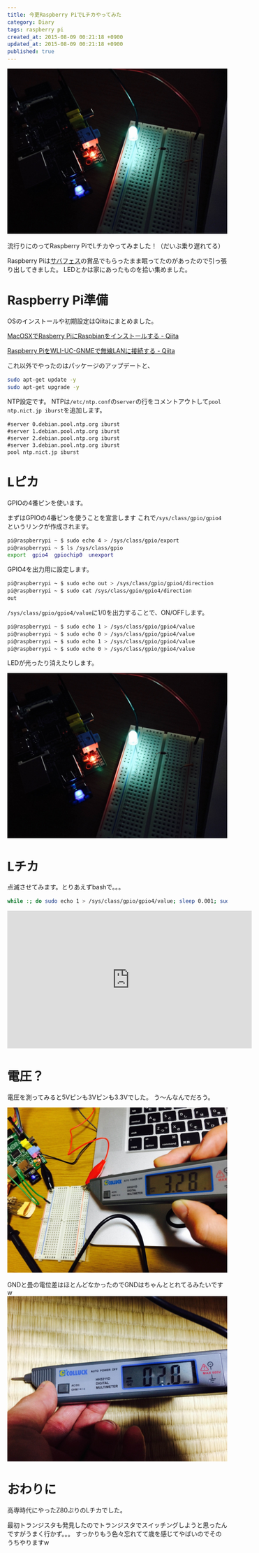 ```yaml
---
title: 今更Raspberry PiでLチカやってみた
category: Diary
tags: raspberry pi
created_at: 2015-08-09 00:21:18 +0900
updated_at: 2015-08-09 00:21:18 +0900
published: true
---
```


![Lチカ](/images/articles/hatena09/01.jpg)

流行りにのってRaspberry PiでLチカやってみました！（だいぶ乗り遅れてる）

Raspberry Piは[サバフェス](http://svfes2015.ds.jp-east.idcfcloud.com/index.html)の賞品でもらったまま眠ってたのがあったので引っ張り出してきました。
LEDとかは家にあったものを拾い集めました。


# Raspberry Pi準備
OSのインストールや初期設定はQiitaにまとめました。

[MacOSXでRasberry PiにRaspbianをインストールする - Qiita](http://qiita.com/nownabe/items/e16b962fcdb1a702093e)

[Raspberry PiをWLI-UC-GNMEで無線LANに接続する - Qiita](http://qiita.com/nownabe/items/a6ec3dfcfcb6ab37ea1e)

これ以外でやったのはパッケージのアップデートと、

```bash
sudo apt-get update -y
sudo apt-get upgrade -y
```

NTP設定です。
NTPは`/etc/ntp.conf`の`server`の行をコメントアウトして`pool ntp.nict.jp iburst`を追加します。

```
#server 0.debian.pool.ntp.org iburst
#server 1.debian.pool.ntp.org iburst
#server 2.debian.pool.ntp.org iburst
#server 3.debian.pool.ntp.org iburst
pool ntp.nict.jp iburst
```

# Lピカ
GPIOの4番ピンを使います。

まずはGPIOの4番ピンを使うことを宣言します
これで`/sys/class/gpio/gpio4`というリンクが作成されます。

```bash
pi@raspberrypi ~ $ sudo echo 4 > /sys/class/gpio/export
pi@raspberrypi ~ $ ls /sys/class/gpio
export  gpio4  gpiochip0  unexport
```

GPIO4を出力用に設定します。

```bash
pi@raspberrypi ~ $ sudo echo out > /sys/class/gpio/gpio4/direction
pi@raspberrypi ~ $ sudo cat /sys/class/gpio/gpio4/direction
out
```

`/sys/class/gpio/gpio4/value`に1/0を出力することで、ON/OFFします。

```bash
pi@raspberrypi ~ $ sudo echo 1 > /sys/class/gpio/gpio4/value
pi@raspberrypi ~ $ sudo echo 0 > /sys/class/gpio/gpio4/value
pi@raspberrypi ~ $ sudo echo 1 > /sys/class/gpio/gpio4/value
pi@raspberrypi ~ $ sudo echo 0 > /sys/class/gpio/gpio4/value
```

LEDが光ったり消えたりします。

![Lチカ](/images/articles/hatena09/01.jpg)

# Lチカ
点滅させてみます。とりあえずbashで。。。

```bash
while :; do sudo echo 1 > /sys/class/gpio/gpio4/value; sleep 0.001; sudo echo 0 > /sys/class/gpio/gpio4/value; sleep 0.001; done
```

<iframe width="560" height="315" src="https://www.youtube.com/embed/jThq1LOG9IQ" frameborder="0" allowfullscreen></iframe>

# 電圧？
電圧を測ってみると5Vピンも3Vピンも3.3Vでした。
う〜んなんでだろう。

![02](/images/articles/hatena09/02.jpg)

GNDと畳の電位差はほとんどなかったのでGNDはちゃんととれてるみたいですw
![03](/images/articles/hatena09/03.jpg)

# おわりに
高専時代にやったZ80ぶりのLチカでした。

最初トランジスタも発見したのでトランジスタでスイッチングしようと思ったんですがうまく行かず。。。
すっかりもう色々忘れてて歳を感じてやばいのでそのうちやりますw
